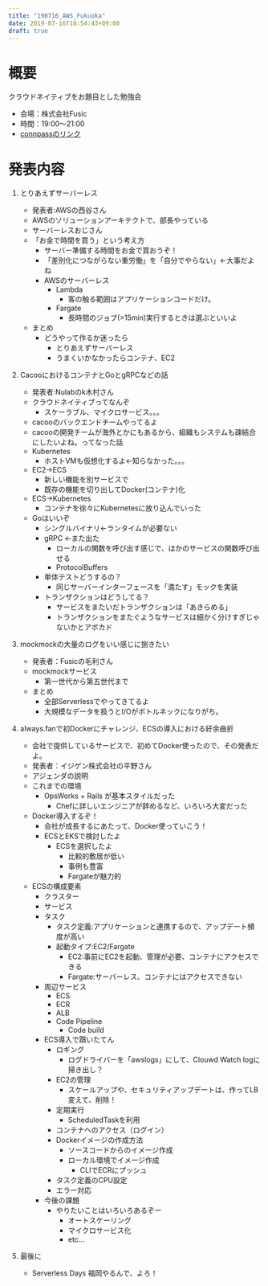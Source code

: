 ```yaml
---
title: "190716_AWS_Fukuoka"
date: 2019-07-16T18:54:43+09:00
draft: true
---
```


# 概要
クラウドネイティブをお題目とした勉強会
- 会場：株式会社Fusic
- 時間：19:00～21:00
- [connpassのリンク](https://fukuoka-dev.connpass.com/event/136853/)

# 発表内容
1. とりあえずサーバーレス
   - 発表者:AWSの西谷さん
   - AWSのソリューションアーキテクトで、部長やっている
   - サーバーレスおじさん
   - 「お金で時間を買う」という考え方
     - サーバー準備する時間をお金で買おうぞ！
     - 「差別化につながらない重労働」を「自分でやらない」←大事だよね
     - AWSのサーバーレス
       - Lambda
         - 客の触る範囲はアプリケーションコードだけ。
       - Fargate
         - 長時間のジョブ(>15min)実行するときは選ぶといいよ
    - まとめ
      - どうやって作るか迷ったら
        - とりあえずサーバーレス
        - うまくいかなかったらコンテナ、EC2

1. 	CacooにおけるコンテナとGoとgRPCなどの話
      - 発表者:Nulabのk木村さん
      - クラウドネイティブってなんぞ
        - スケーラブル、マイクロサービス。。。
      - cacooのバックエンドチームやってるよ
      - cacooの開発チームが海外とかにもあるから、組織もシステムも疎結合にしたいよね。ってなった話
      - Kubernetes
        - ホストVMも仮想化するよ←知らなかった。。。
      - EC2→ECS
        - 新しい機能を別サービスで
        - 既存の機能を切り出してDocker(コンテナ)化
      - ECS→Kubernetes
        - コンテナを徐々にKubernetesに放り込んでいった
      - Goはいいぞ
        - シングルバイナリ←ランタイムが必要ない
        - gRPC ←また出た
          - ローカルの関数を呼び出す感じで、ほかのサービスの関数呼び出せる
          - ProtocolBuffers
        - 単体テストどうするの？  
          - 同じサーバーインターフェースを「満たす」モックを実装
        - トランザクションはどうしてる？
          - サービスをまたいだトランザクションは「あきらめる」
          - トランザクションをまたぐようなサービスは細かく分けすぎじゃないかとアボカド

1. mockmockの大量のログをいい感じに捌きたい
   - 発表者：Fusicの毛利さん
   - mockmockサービス
     - 第一世代から第五世代まで
   - まとめ
     - 全部Serverlessでやってきてるよ
     - 大規模なデータを扱うとI/Oがボトルネックになりがち。

1. always.fanで初Dockerにチャレンジ、ECSの導入における紆余曲折
   - 会社で提供しているサービスで、初めてDocker使ったので、その発表だよ。
   - 発表者：イジゲン株式会社の平野さん
   - アジェンダの説明
   - これまでの環境
     - OpsWorks + Rails が基本スタイルだった
       - Chefに詳しいエンジニアが辞めるなど、いろいろ大変だった
   - Docker導入するぞ！
     - 会社が成長するにあたって、Docker使っていこう！
     - ECSとEKSで検討したよ
       - ECSを選択したよ  
         - 比較的敷居が低い
         - 事例も豊富
         - Fargateが魅力的
   - ECSの構成要素
     - クラスター
     - サービス
     - タスク
       - タスク定義:アプリケーションと連携するので、アップデート頻度が高い
       - 起動タイプ:EC2/Fargate
         - EC2:事前にEC2を起動、管理が必要、コンテナにアクセスできる
         - Fargate:サーバーレス、コンテナにはアクセスできない
     - 周辺サービス
       - ECS
       - ECR
       - ALB
       - Code Pipeline
         - Code build
     - ECS導入で躓いたてん
       - ロギング
         - ログドライバーを「awslogs」にして、Clouwd Watch logに掃き出し？
       - EC2の管理
         - スケールアップや、セキュリティアップデートは、作ってLB変えて、削除！
       - 定期実行
         - ScheduledTaskを利用
       - コンテナへのアクセス（ログイン）
       - Dockerイメージの作成方法
         - ソースコードからのイメージ作成
         - ローカル環境でイメージ作成
           - CLIでECRにプッシュ
       - タスク定義のCPU設定
       - エラー対応
     - 今後の課題
       - やりたいことはいろいろあるぞー
         - オートスケーリング
         - マイクロサービス化
         - etc...

1. 最後に
   - Serverless Days 福岡やるんで、よろ！